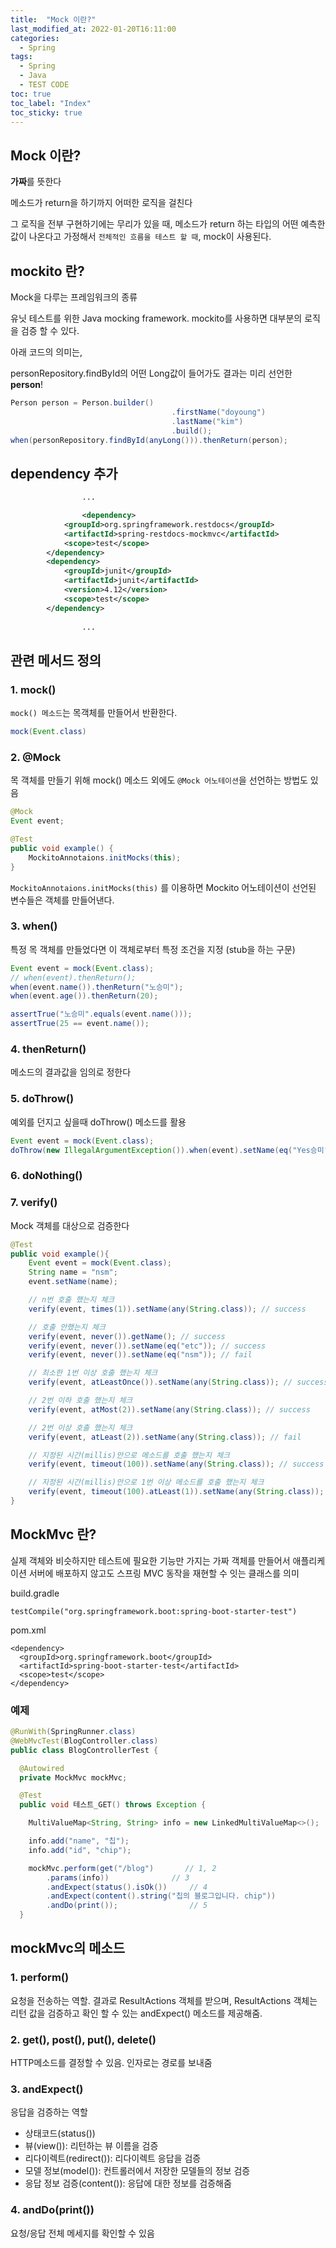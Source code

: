 ```yaml
---
title:  "Mock 이란?"
last_modified_at: 2022-01-20T16:11:00
categories: 
  - Spring
tags:
  - Spring
  - Java
  - TEST CODE
toc: true
toc_label: "Index"
toc_sticky: true
---
```


## Mock 이란?

**가짜**를 뜻한다

메소드가 return을 하기까지 어떠한 로직을 걸친다

그 로직을 전부 구현하기에는 무리가 있을 때, 메소드가 return 하는 타입의 어떤 예측한 값이 나온다고 가정해서 `전체적인 흐름을 테스트 할 때`, mock이 사용된다.

## mockito 란?

Mock을 다루는 프레임워크의 종류

유닛 테스트를 위한 Java mocking framework. mockito를 사용하면 대부분의 로직을 검증 할 수 있다.

아래 코드의 의미는,

personRepository.findById의 어떤 Long값이 들어가도 결과는 미리 선언한 **person**!

```java
Person person = Person.builder()
									.firstName("doyoung")
									.lastName("kim")
									.build();
when(personRepository.findById(anyLong())).thenReturn(person);
```

## dependency 추가

```xml
				...

				<dependency>
            <groupId>org.springframework.restdocs</groupId>
            <artifactId>spring-restdocs-mockmvc</artifactId>
            <scope>test</scope>
        </dependency>
        <dependency>
            <groupId>junit</groupId>
            <artifactId>junit</artifactId>
            <version>4.12</version>
            <scope>test</scope>
        </dependency>
		
				...
```

## 관련 메서드 정의

### 1. mock()

`mock() 메소드`는 목객체를 만들어서 반환한다.

```java
mock(Event.class)
```

### 2. @Mock

목 객체를 만들기 위해 mock() 메소드 외에도 `@Mock 어노테이션`을 선언하는 방법도 있음

```java
@Mock
Event event;

@Test
public void example() {
	MockitoAnnotaions.initMocks(this);
}
```

`MockitoAnnotaions.initMocks(this)` 를 이용하면 Mockito 어노테이션이 선언된 변수들은 객체를 만들어낸다.

### 3. when()

특정 목 객체를 만들었다면 이 객체로부터 특정 조건을 지정 (stub을 하는 구문)

```java
Event event = mock(Event.class);
// when(event).thenReturn();
when(event.name()).thenReturn("노승미");
when(event.age()).thenReturn(20);

assertTrue("노승미".equals(event.name()));
assertTrue(25 == event.name());
```

### 4. thenReturn()

메소드의 결과값을 임의로 정한다

### 5. doThrow()

예외를 던지고 싶을때 doThrow() 메소드를 활용

```java
Event event = mock(Event.class);
doThrow(new IllegalArgumentException()).when(event).setName(eq("Yes승미"));
```

### 6. doNothing()

### 7. verify()

Mock 객체를 대상으로 검증한다

```java
@Test
public void example(){
    Event event = mock(Event.class);
    String name = "nsm";
    event.setName(name);

    // n번 호출 했는지 체크
    verify(event, times(1)).setName(any(String.class)); // success

    // 호출 안했는지 체크
    verify(event, never()).getName(); // success
    verify(event, never()).setName(eq("etc")); // success
    verify(event, never()).setName(eq("nsm")); // fail

    // 최소한 1번 이상 호출 했는지 체크
    verify(event, atLeastOnce()).setName(any(String.class)); // success

    // 2번 이하 호출 했는지 체크
    verify(event, atMost(2)).setName(any(String.class)); // success

    // 2번 이상 호출 했는지 체크
    verify(event, atLeast(2)).setName(any(String.class)); // fail

    // 지정된 시간(millis)안으로 메소드를 호출 했는지 체크
    verify(event, timeout(100)).setName(any(String.class)); // success

    // 지정된 시간(millis)안으로 1번 이상 메소드를 호출 했는지 체크
    verify(event, timeout(100).atLeast(1)).setName(any(String.class)); // success
}
```

## MockMvc 란?

실제 객체와 비슷하지만 테스트에 필요한 기능만 가지는 가짜 객체를 만들어서 애플리케이션 서버에 배포하지 않고도 스프링 MVC 동작을 재현할 수 잇는 클래스를 의미

build.gradle

```
testCompile("org.springframework.boot:spring-boot-starter-test")
```

pom.xml

```
<dependency>
  <groupId>org.springframework.boot</groupId>
  <artifactId>spring-boot-starter-test</artifactId>
  <scope>test</scope>
</dependency>
```

### 예제

```java
@RunWith(SpringRunner.class)
@WebMvcTest(BlogController.class)
public class BlogControllerTest {

  @Autowired
  private MockMvc mockMvc;

  @Test
  public void 테스트_GET() throws Exception {

    MultiValueMap<String, String> info = new LinkedMultiValueMap<>();

    info.add("name", "칩");
    info.add("id", "chip");

    mockMvc.perform(get("/blog")       // 1, 2
        .params(info))              // 3
        .andExpect(status().isOk())     // 4
        .andExpect(content().string("칩의 블로그입니다. chip"))  
        .andDo(print());                // 5
  }
```

## mockMvc의 메소드

### 1. perform()

요청을 전송하는 역할. 결과로 ResultActions 객체를 받으며, ResultActions 객체는 리턴 값을 검증하고 확인 할 수 있는 andExpect() 메소드를 제공해줌.

### 2. **get(), post(), put(), delete()**

HTTP메소드를 결정할 수 있음. 인자로는 경로를 보내줌

### 3. **andExpect()**

응답을 검증하는 역할

- 상태코드(status())
- 뷰(view()): 리턴하는 뷰 이름을 검증
- 리다이렉트(redirect()): 리다이렉트 응답을 검증
- 모델 정보(model()): 컨트롤러에서 저장한 모델들의 정보 검증
- 응답 정보 검증(content()): 응답에 대한 정보를 검증해줌

### 4. **andDo(print())**

요청/응답 전체 메세지를 확인할 수 있음